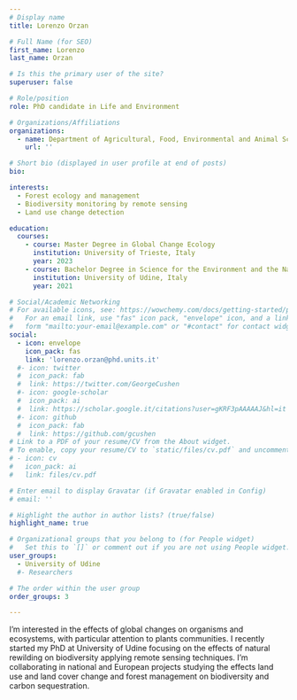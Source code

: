 ```yaml
---
# Display name
title: Lorenzo Orzan

# Full Name (for SEO)
first_name: Lorenzo
last_name: Orzan

# Is this the primary user of the site?
superuser: false

# Role/position
role: PhD candidate in Life and Environment

# Organizations/Affiliations
organizations:
  - name: Department of Agricultural, Food, Environmental and Animal Sciences, University of Udine, Udine, Italy
    url: ''

# Short bio (displayed in user profile at end of posts)
bio:

interests:
  - Forest ecology and management
  - Biodiversity monitoring by remote sensing
  - Land use change detection

education:
  courses:
    - course: Master Degree in Global Change Ecology
      institution: University of Trieste, Italy
      year: 2023
    - course: Bachelor Degree in Science for the Environment and the Nature
      institution: University of Udine, Italy
      year: 2021

# Social/Academic Networking
# For available icons, see: https://wowchemy.com/docs/getting-started/page-builder/#icons
#   For an email link, use "fas" icon pack, "envelope" icon, and a link in the
#   form "mailto:your-email@example.com" or "#contact" for contact widget.
social:
  - icon: envelope
    icon_pack: fas
    link: 'lorenzo.orzan@phd.units.it'
  #- icon: twitter
  #  icon_pack: fab
  #  link: https://twitter.com/GeorgeCushen
  #- icon: google-scholar
  #  icon_pack: ai
  #  link: https://scholar.google.it/citations?user=gKRF3pAAAAAJ&hl=it
  #- icon: github
  #  icon_pack: fab
  #  link: https://github.com/gcushen
# Link to a PDF of your resume/CV from the About widget.
# To enable, copy your resume/CV to `static/files/cv.pdf` and uncomment the lines below.
# - icon: cv
#   icon_pack: ai
#   link: files/cv.pdf

# Enter email to display Gravatar (if Gravatar enabled in Config)
# email: ''

# Highlight the author in author lists? (true/false)
highlight_name: true

# Organizational groups that you belong to (for People widget)
#   Set this to `[]` or comment out if you are not using People widget.
user_groups:
  - University of Udine
  #- Researchers

# The order within the user group
order_groups: 3

---
```


I’m interested in the effects of global changes on organisms and ecosystems, with particular attention to plants communities. I recently started my PhD at University of Udine focusing on the effects of natural rewilding on biodiversity applying remote sensing techniques. I’m collaborating in national and European projects studying the effects land use and land cover change and forest management on biodiversity and carbon sequestration.    
